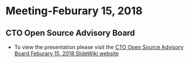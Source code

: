 # Meeting-Feburary 15, 2018 
## CTO Open Source Advisory Board 
* To view the presentation please visit the [CTO Open Source Advisory Board Feburary 15, 2018 SlideWiki website](http://slidewiki.aksw.org/deck/27)
    
